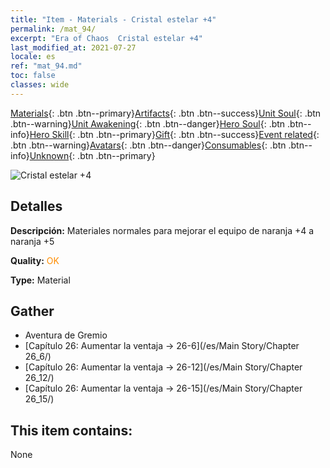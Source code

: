 ```yaml
---
title: "Item - Materials - Cristal estelar +4"
permalink: /mat_94/
excerpt: "Era of Chaos  Cristal estelar +4"
last_modified_at: 2021-07-27
locale: es
ref: "mat_94.md"
toc: false
classes: wide
---
```

 [Materials](/ItemsES/){: .btn .btn--primary}[Artifacts](/ItemsES/Artifacts/){: .btn .btn--success}[Unit Soul](/ItemsES/UnitSoul/){: .btn .btn--warning}[Unit Awakening](/ItemsES/UnitAwakening/){: .btn .btn--danger}[Hero Soul](/ItemsES/HeroSoul/){: .btn .btn--info}[Hero Skill](/ItemsES/HeroSkill/){: .btn .btn--primary}[Gift](/ItemsES/Gift/){: .btn .btn--success}[Event related](/ItemsES/Events/){: .btn .btn--warning}[Avatars](/ItemsES/Avatars/){: .btn .btn--danger}[Consumables](/ItemsES/Consumables/){: .btn .btn--info}[Unknown](/ItemsES/Unknown/){: .btn .btn--primary}

 ![Cristal estelar +4](/images/t/i_cailiao_shuijing3.png)

## Detalles
 **Descripción:** Materiales normales para mejorar el equipo de naranja +4 a naranja +5

 **Quality:** <span style="color: #FF8C00">OK</span>

 **Type:** Material

## Gather

*    Aventura de Gremio 
*    [Capítulo 26: Aumentar la ventaja -> 26-6](/es/Main Story/Chapter 26_6/) 
*    [Capítulo 26: Aumentar la ventaja -> 26-12](/es/Main Story/Chapter 26_12/) 
*    [Capítulo 26: Aumentar la ventaja -> 26-15](/es/Main Story/Chapter 26_15/) 

## This item contains:

  None

